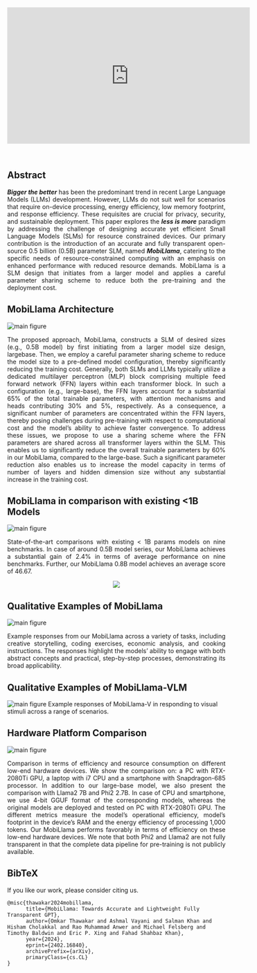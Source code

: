 <br>
<p align="center">
<iframe width="560" height="315" src="https://www.youtube.com/embed/9NSlqpWqYLg" title="YouTube video player" frameborder="0" allow="accelerometer; autoplay; clipboard-write; encrypted-media; gyroscope; picture-in-picture; web-share" allowfullscreen></iframe>
</p>
<br>

## Abstract
<p align="justify">
<i><b>Bigger the better</b></i> has been the predominant trend in recent Large Language Models (LLMs) development. However, LLMs do not suit well for scenarios that require on-device processing, energy efficiency, low memory footprint, and response efficiency. These requisites are crucial for privacy, security, and sustainable deployment. This paper explores the <i><b>less is more</b></i> paradigm by addressing the challenge of designing accurate yet efficient Small Language Models (SLMs) for resource constrained devices. Our primary contribution is the introduction of an accurate and fully transparent open-source 0.5 billion (0.5B) parameter SLM, named <i><b>MobiLlama</b></i>, catering to the specific needs of resource-constrained computing with an emphasis on enhanced performance with reduced resource demands. MobiLlama is a SLM design that initiates from a larger model and applies a careful parameter sharing scheme to reduce both the pre-training and the deployment cost. </p>


## MobiLlama Architecture
![main figure](docs/mobillama_generation.gif)
<p align="justify"> The proposed approach, MobiLlama, constructs a SLM of desired sizes (e.g., 0.5B model) by first initiating from a larger model size design, largebase. Then, we employ a careful parameter sharing scheme to reduce the model size to a pre-defined model configuration, thereby significantly reducing the training cost. Generally, both SLMs and LLMs typically utilize a dedicated multilayer perceptron (MLP) block comprising multiple feed forward network (FFN) layers within each transformer block. In such a configuration (e.g., large-base), the FFN layers account for a substantial 65% of the total trainable parameters, with attention mechanisms and heads contributing 30% and 5%, respectively. As a consequence, a significant number of parameters are concentrated within the FFN layers, thereby posing challenges during pre-training with respect to computational cost and the model’s ability to achieve faster convergence. To address these issues, we propose to use a sharing scheme where the FFN parameters are shared across all transformer layers within the SLM. This enables us to significantly reduce the overall trainable parameters by 60% in our MobiLlama, compared to the large-base. Such a significant parameter reduction also enables us to increase the model capacity in terms of number of layers and hidden dimension size without any substantial increase in the training cost. </p>


## MobiLlama in comparison with existing <1B Models
![main figure](docs/Model_Comparisions.png)
<p align="justify">State-of-the-art comparisons with existing < 1B params models on nine benchmarks. In case of around 0.5B model series, our MobiLlama achieves a substantial gain of 2.4% in terms of average performance on nine benchmarks. Further, our MobiLlama 0.8B model achieves an average score of 46.67. </p>

<p align="center">
   <img src="docs/rado_plot_comparison.png"/>
</p>


## Qualitative Examples of MobiLlama
![main figure](docs/Mobillama_Examples.png)
<p align="justify"> Example responses from our MobiLlama across a variety of tasks, including creative storytelling, coding exercises, economic analysis, and cooking instructions. The responses highlight the models’ ability to engage with both abstract concepts and practical, step-by-step processes, demonstrating its broad applicability. </p>


## Qualitative Examples of MobiLlama-VLM
![main figure](docs/VLM_Example.png)
Example responses of MobiLlama-V in responding to visual stimuli across a range of scenarios.


## Hardware Platform Comparison
![main figure](docs/Hardware_Comparision.png)
<p align="justify"> Comparison in terms of efficiency and resource consumption on different low-end hardware devices. We show the comparison on: a PC with RTX-2080Ti GPU, a laptop with i7 CPU and a smartphone with Snapdragon-685 processor. In addition to our large-base model, we also present the comparison with Llama2 7B and Phi2 2.7B. In case of CPU and smartphone, we use 4-bit GGUF format of the corresponding models, whereas the original models are deployed and tested on PC with RTX-2080Ti GPU. The different metrics measure the model’s operational efficiency, model’s footprint in the device’s RAM and the energy efficiency of processing 1,000 tokens. Our MobiLlama performs favorably in terms of efficiency on these low-end hardware devices. We note that both Phi2 and Llama2 are not fully transparent in that the complete data pipeline for pre-training is not publicly available. </p>


## BibTeX
If you like our work, please consider citing us.
```
@misc{thawakar2024mobillama,
      title={MobiLlama: Towards Accurate and Lightweight Fully Transparent GPT}, 
      author={Omkar Thawakar and Ashmal Vayani and Salman Khan and Hisham Cholakkal and Rao Muhammad Anwer and Michael Felsberg and Timothy Baldwin and Eric P. Xing and Fahad Shahbaz Khan},
      year={2024},
      eprint={2402.16840},
      archivePrefix={arXiv},
      primaryClass={cs.CL}
} 
```
